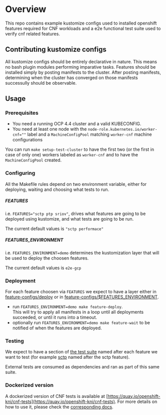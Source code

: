 # Overview

This repo contains example kustomize configs used to installed openshift features required for CNF workloads and a e2e functional test suite used to verify cnf related features.

## Contributing kustomize configs

All kustomize configs should be entirely declarative in nature. This means no bash plugin modules performing imparative tasks. Features should be installed simply by posting manifests to the cluster. After posting manifests, determining when the cluster has converged on those manifests successully should be observable.

## Usage

### Prerequisites

- You need a running OCP 4.4 cluster and a valid KUBECONFIG.
- You need at least one node with the `node-role.kubernetes.io/worker-cnf=""` label and a `MachineConfigPool` matching `worker-cnf` machine configurations

You can run `make setup-test-cluster` to have the first two (or the first in case of only one) workers labeled as `worker-cnf` and to have the `MachineConfigPool` created.

### Configuring

All the Makefile rules depend on two environment variable, either for deploying, waiting and choosing what tests to run.

##### FEATURES

i.e. `FEATURES="sctp ptp sriov"`, drives what features are going to be deployed using kustomize, and what tests are going to be run.

The current default values is `"sctp performace"`

##### FEATURES_ENVIRONMENT

i.e. `FEATURES_ENVIRONMENT=demo` determines the kustomization layer that will be used to deploy the choosen features.

The current default values is `e2e-gcp`

### Deployment

For each feature choosen via `FEATURES` we expect to have a layer either in [feature-configs/deploy](feature-configs/deploy) or in [feature-configs/$FEATURES_ENVIRONMENT](feature-configs/demo).

- run `FEATURES_ENVIRONMENT=demo make feature-deploy`.  
  This will try to apply all manifests in a loop until all deployments succeeded, or until it runs into a timeout.
- optionally run `FEATURES_ENVIRONMENT=demo make feature-wait` to be notified of when the features are deployed.

### Testing

We expect to have a section of [the test suite](functests/test_suite_test.go) named after each feature we want to test (for example [sctp](functests/sctp/sctp.go) named after the sctp feature).

External tests are consumed as dependencies and ran as part of this same suite.

### Dockerized version

A dockerized version of CNF tests is available at [https://quay.io/openshift-kni/cnf-tests](https://quay.io/openshift-kni/cnf-tests).
For more details on how to use it, please check the [corresponding docs](cnf-tests/README.md).
